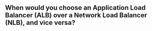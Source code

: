 ##  When would you choose an Application Load Balancer (ALB) over a Network Load Balancer (NLB), and vice versa?
